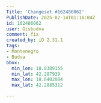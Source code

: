 ```yaml
---
Title: 'Changeset #162486062'
PublishDate: 2025-02-14T01:16:04Z
id: 162486062
user: Gisbudva
comment: fix
created_by: iD 2.31.1
tags:
- Montenegro
- Budva
bbox:
  min_lon: 18.8389155
  min_lat: 42.287939
  max_lon: 18.8402884
  max_lat: 42.2885312

---
```

